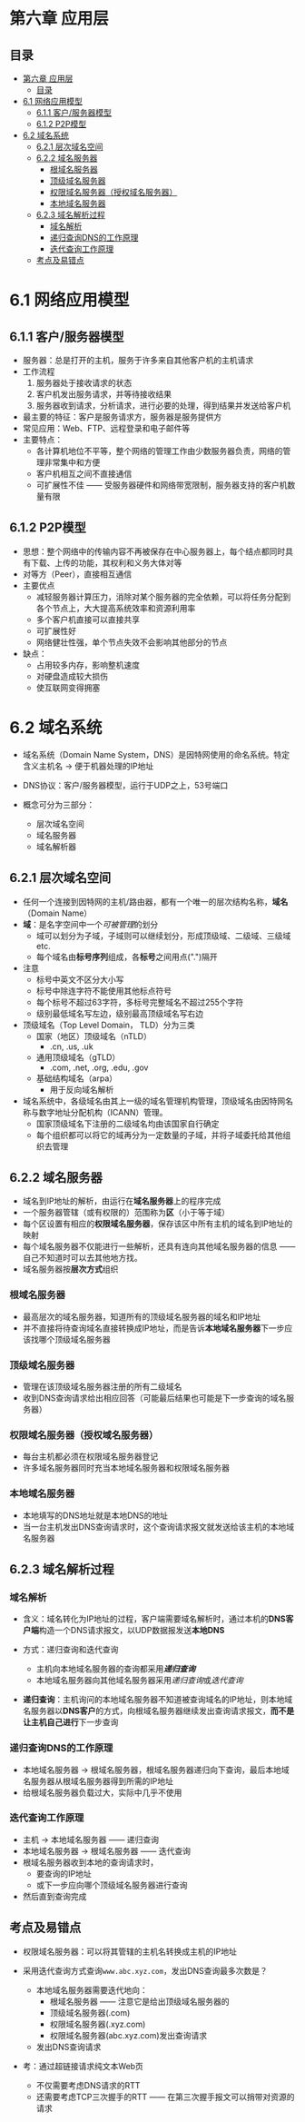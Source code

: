 # 第六章 应用层

## 目录
- [第六章 应用层](#第六章-应用层)
  - [目录](#目录)
- [6.1 网络应用模型](#61-网络应用模型)
  - [6.1.1 客户/服务器模型](#611-客户服务器模型)
  - [6.1.2 P2P模型](#612-p2p模型)
- [6.2 域名系统](#62-域名系统)
  - [6.2.1 层次域名空间](#621-层次域名空间)
  - [6.2.2 域名服务器](#622-域名服务器)
    - [根域名服务器](#根域名服务器)
    - [顶级域名服务器](#顶级域名服务器)
    - [权限域名服务器（授权域名服务器）](#权限域名服务器授权域名服务器)
    - [本地域名服务器](#本地域名服务器)
  - [6.2.3 域名解析过程](#623-域名解析过程)
    - [域名解析](#域名解析)
    - [递归查询DNS的工作原理](#递归查询dns的工作原理)
    - [迭代查询工作原理](#迭代查询工作原理)
  - [考点及易错点](#考点及易错点)

# 6.1 网络应用模型

## 6.1.1 客户/服务器模型

- 服务器：总是打开的主机，服务于许多来自其他客户机的主机请求
- 工作流程
  1. 服务器处于接收请求的状态
  2. 客户机发出服务请求，并等待接收结果
  3. 服务器收到请求，分析请求，进行必要的处理，得到结果并发送给客户机
- 最主要的特征：客户是服务请求方，服务器是服务提供方
- 常见应用：Web、FTP、远程登录和电子邮件等
- 主要特点：
  - 各计算机地位不平等，整个网络的管理工作由少数服务器负责，网络的管理非常集中和方便
  - 客户机相互之间不直接通信
  - 可扩展性不佳 —— 受服务器硬件和网络带宽限制，服务器支持的客户机数量有限

## 6.1.2 P2P模型

- 思想：整个网络中的传输内容不再被保存在中心服务器上，每个结点都同时具有下载、上传的功能，其权利和义务大体对等
- 对等方（Peer），直接相互通信
- 主要优点
  - 减轻服务器计算压力，消除对某个服务器的完全依赖，可以将任务分配到各个节点上，大大提高系统效率和资源利用率
  - 多个客户机直接可以直接共享
  - 可扩展性好
  - 网络健壮性强，单个节点失效不会影响其他部分的节点
- 缺点：
  - 占用较多内存，影响整机速度
  - 对硬盘造成较大损伤
  - 使互联网变得拥塞

# 6.2 域名系统

- 域名系统（Domain Name System，DNS）是因特网使用的命名系统。特定含义主机名 -> 便于机器处理的IP地址

- DNS协议：客户/服务器模型，运行于UDP之上，53号端口
- 概念可分为三部分：
  - 层次域名空间
  - 域名服务器
  - 域名解析器

## 6.2.1 层次域名空间

- 任何一个连接到因特网的主机/路由器，都有一个唯一的层次结构名称，**域名**（Domain Name）
- **域**：是名字空间中一个*可被管理*的划分
  - 域可以划分为子域，子域则可以继续划分，形成顶级域、二级域、三级域etc.
  - 每个域名由**标号序列**组成，各**标号**之间用点(".")隔开
- 注意
  - 标号中英文不区分大小写
  - 标号中除连字符不能使用其他标点符号
  - 每个标号不超过63字符，多标号完整域名不超过255个字符
  - 级别最低域名写左边，级别最高顶级域名写右边
- 顶级域名（Top Level Domain， TLD）分为三类
  - 国家（地区）顶级域名（nTLD）
    - .cn, .us, .uk
  - 通用顶级域名（gTLD）
    - .com, .net, .org, .edu, .gov
  - 基础结构域名（arpa）
    - 用于反向域名解析
- 域名系统中，各级域名由其上一级的域名管理机构管理，顶级域名由因特网名称与数字地址分配机构（ICANN）管理。
  - 国家顶级域名下注册的二级域名均由该国家自行确定
  - 每个组织都可以将它的域再分为一定数量的子域，并将子域委托给其他组织去管理

## 6.2.2 域名服务器

- 域名到IP地址的解析，由运行在**域名服务器**上的程序完成
- 一个服务器管辖（或有权限的）范围称为**区**（小于等于域）
- 每个区设置有相应的**权限域名服务器**，保存该区中所有主机的域名到IP地址的映射
- 每个域名服务器不仅能进行一些解析，还具有连向其他域名服务器的信息 —— 自己不知道时可以去其他地方找。
- 域名服务器按**层次方式**组织

### 根域名服务器

- 最高层次的域名服务器，知道所有的顶级域名服务器的域名和IP地址
- 并不直接将待查询域名直接转换成IP地址，而是告诉**本地域名服务器**下一步应该找哪个顶级域名服务器

### 顶级域名服务器

- 管理在该顶级域名服务器注册的所有二级域名
- 收到DNS查询请求给出相应回答（可能最后结果也可能是下一步查询的域名服务器）

### 权限域名服务器（授权域名服务器）

- 每台主机都必须在权限域名服务器登记
- 许多域名服务器同时充当本地域名服务器和权限域名服务器

### 本地域名服务器

- 本地填写的DNS地址就是本地DNS的地址
- 当一台主机发出DNS查询请求时，这个查询请求报文就发送给该主机的本地域名服务器

## 6.2.3 域名解析过程

### 域名解析

- 含义：域名转化为IP地址的过程，客户端需要域名解析时，通过本机的**DNS客户端**构造一个DNS请求报文，以UDP数据报发送**本地DNS**

- 方式：递归查询和迭代查询
  - 主机向本地域名服务器的查询都采用***递归查询***
  - 本地域名服务器向其他域名服务器采用*递归查询*或*迭代查询*
- **递归查询**：主机询问的本地域名服务器不知道被查询域名的IP地址，则本地域名服务器以**DNS客户**的方式，向根域名服务器继续发出查询请求报文，**而不是让主机自己进行**下一步查询

### 递归查询DNS的工作原理

- 本地域名服务器 -> 根域名服务器，根域名服务器递归向下查询，最后本地域名服务器从根域名服务器得到所需的IP地址
- 给根域名服务器负载过大，实际中几乎不使用

### 迭代查询工作原理

- 主机 -> 本地域名服务器 —— 递归查询
- 本地域名服务器 -> 根域名服务器 —— 迭代查询                                                      
- 根域名服务器收到本地的查询请求时，
  - 要查询的IP地址
  - 或下一步应向哪个顶级域名服务器进行查询
- 然后直到查询完成

## 考点及易错点

- 权限域名服务器：可以将其管辖的主机名转换成主机的IP地址

- 采用迭代查询方式查询`www.abc.xyz.com`，发出DNS查询最多次数是？
  - 本地域名服务器需要迭代地向：
    - 根域名服务器 —— 注意它是给出顶级域名服务器的
    - 顶级域名服务器(.com)
    - 权限域名服务器(.xyz.com)
    - 权限域名服务器(abc.xyz.com)发出查询请求
  - 发出DNS查询请求
- 考：通过超链接请求纯文本Web页
  - 不仅需要考虑DNS请求的RTT
  - 还需要考虑TCP三次握手的RTT —— 在第三次握手报文可以捎带对资源的请求
